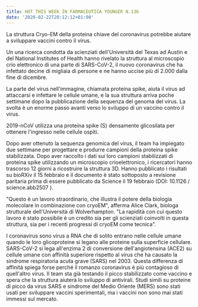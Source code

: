 ```yaml
---
title: HOT THIS WEEK IN FARMACEUTICA YOUNGER N.136
date: '2020-02-22T20:12:12+01:00'
---
```

La struttura Cryo-EM della proteina chiave del coronavirus potrebbe aiutare a sviluppare vaccini contro il virus.

Un una ricerca condotta da scienziati dell'Università del Texas ad Austin e del National Institutes of Health hanno rivelato la struttura al microscopio crio elettronico di una parte di SARS-CoV-2, il nuovo coronavirus che ha infettato decine di migliaia di persone e ne hanno uccise più di 2.000 dalla fine di dicembre.

La parte del virus nell'immagine, chiamata proteina spike, aiuta il virus ad attaccarsi e infettare le cellule umane, e la sua struttura arriva poche settimane dopo la pubblicazione della sequenza del genoma del virus. La svolta è un enorme passo avanti verso lo sviluppo di un vaccino contro il virus.

2019-nCoV utilizza una proteina spike (S) densamente glicosilata per ottenere l'ingresso nelle cellule ospiti. 

Dopo aver ottenuto la sequenza genomica del virus, il team ha impiegato due settimane per progettare e produrre campioni della proteina spike stabilizzata. Dopo aver raccolto i dati sui loro campioni stabilizzati di proteina spike utilizzando un microscopio crioelettronico, i ricercatori hanno trascorso 12 giorni a ricostruire la struttura 3D. Hanno pubblicato i risultati su bioRXiv il 15 febbraio e il documento è stato sottoposto a revisione paritaria prima di essere pubblicato da Science il 19 febbraio (DOI: 10.1126 / science.abb2507 ).

"Questo è un lavoro straordinario, che illustra il potere della biologia molecolare in combinazione con cryoEM", afferma Alice Clark, biologa strutturale dell'Università di Wolverhampton. "La rapidità con cui questo lavoro è stato possibile è un credito sia per gli scienziati coinvolti in questa struttura, sia per i recenti progressi di cryoEM come tecnica".

I coronavirus sono virus a RNA che di solito entrano nelle cellule umane quando le loro glicoproteine ​​si legano alle proteine ​​sulla superficie cellulare. SARS-CoV-2 si lega all'enzima 2 di conversione dell'angiotensina (ACE2) su cellule umane con affinità superiore rispetto al virus che ha causato la sindrome respiratoria acuta grave (SARS) nel 2003. Questa differenza di affinità spiega forse perché il romanzo coronavirus è più contagioso di quell'altro virus. Il team sta già testando il picco stabilizzato come vaccino e spera che la struttura aiuterà lo sviluppo di antivirali. Studi simili su proteine ​​di picco da virus SARS e sindrome del Medio Oriente (MERS) sono stati usati per sviluppare vaccini sperimentali, ma i vaccini non sono mai stati immessi sul mercato.

